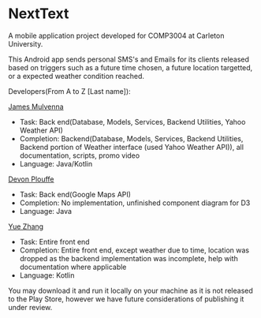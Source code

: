 # NextText
A mobile application project developed for COMP3004 at Carleton University.

This Android app sends personal SMS's and Emails for its clients released based on triggers such as a future time chosen, a future location targetted, or a expected weather condition reached. 

Developers(From A to Z [Last name]): 

[James Mulvenna](https://github.com/jamesmulvenna)
  - Task: Back end(Database, Models, Services, Backend Utilities, Yahoo Weather API)
  - Completion: Backend(Database, Models, Services, Backend Utilities, Backend portion of Weather interface (used Yahoo Weather API)), all documentation, scripts, promo video
  - Language: Java/Kotlin

[Devon Plouffe](https://github.com/devon-mp)
 - Task: Back end(Google Maps API)
 - Completion: No implementation, unfinished component diagram for D3
 - Language: Java

[Yue Zhang](https://github.com/mryuezhang)
  - Task: Entire front end
  - Completion: Entire front end, except weather due to time, location was dropped as the backend implementation was incomplete, help with documentation where applicable
  - Language: Kotlin

You may download it and run it locally on your machine as it is not released to the Play Store, however we have future considerations of publishing it under review.
